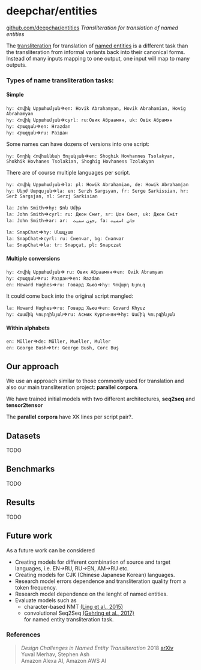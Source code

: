 # deepchar/entities

[github.com/deepchar/entities](https://github.com/deepchar/entities/) *Transliteration for translation of named entities*

The [transliteration](https://deepchar.github.io/) for translation of [named entities](https://en.wikipedia.org/wiki/Named_entity) is a different task than the transliteration from informal variants back into their canonical forms.  Instead of many inputs mapping to one output, one input will map to many outputs.

### Types of name transliteration tasks:

#### Simple
````hy: Հովիկ Աբրահամյան````=>````en: Hovik Abrahamyan, Hovik Abrahamian, Hovig Abrahamyan````<br/>
````hy: Հովիկ Աբրահամյան````=>````cyrl: ru:Овик Абраамян, uk: Овік Абрамян````<br/>
````hy: Հրազդան````=>````en: Hrazdan````<br/>
````hy: Հրազդան````=>````ru: Раздан````<br/>

Some names can have dozens of versions into one script:

````hy: Շողիկ Հովհաննեսի Ցոլակյան````=>````en: Shoghik Hovhannes Tsolakyan, Shokhik Hovhanes Tsolakian, Shoghig Hovhaness Tzolakyan````<br/>

There are of course multiple languages per script.

````hy: Հովիկ Աբրահամյան````=>````la: pl: Howik Abrahamian, de: Howik Abrahamjan````<br/>
````hy: Սերժ Սարգսյան````=>````la: en: Serzh Sargsyan, fr: Serge Sarkissian, hr: Serž Sargsjan, nl: Serzj Sarkisian````<br/>


````la: John Smith````=>````hy: Ջոն Սմիթ````<br/>
````la: John Smith````=>````cyrl: ru: Джон Смит, sr: Џон Смит, uk: Джон Сміт````<br/>
````la: John Smith````=>````ar: ar:  جون سميث, fa: جان اسمیت````<br/>  
  
````la: SnapChat````=>````hy: Սնապչատ````<br/>
````la: SnapChat````=>````cyrl: ru: Снепчат, bg: Снапчат````<br/>
````la: SnapChat````=>````la: tr: Snapçat, pl: Snapczat````<br/>

#### Multiple conversions

````hy: Հովիկ Աբրահամյան````=> ````ru: Овик Абраамян````=>````en: Ovik Abramyan````<br/>
````hy: Հրազդան````=>````ru: Раздан````=>````en: Razdan````<br/>
````en: Howard Hughes````=>````ru: Говард Хьюз````=>````hy: Գովարդ Խյուզ````<br/>


It could come back into the original script mangled:

````la: Howard Hughes````=>````ru: Говард Хьюз````=>````en: Govard Khyuz````<br/>
````hy: Հասմիկ Կուրղինյան````=>````ru: Асмик Кургинян````=>````hy: Ասմիկ Կուրգինյան````<br/> 

#### Within alphabets

````en: Müller````=>````de: Müller, Mueller, Muller````<br/>
````en: George Bush````=>````tr: George Bush, Corc Buş````<br/>

## Our approach

We use an approach similar to those commonly used for translation and also our main transliteration project: **parallel corpora**.

We have trained initial models with two different architectures, **seq2seq** and **tensor2tensor**

The **parallel corpora** have XK lines per script pair?.


## Datasets

TODO

## Benchmarks

TODO

## Results

TODO

## Future work

As a future work can be considered
 - Creating models for different combination of source and target languages, i.e. EN->RU, RU->EN, AM->RU etc.
 - Creating models for CJK (Chinese Japanese Korean) languages.
 - Research model errors dependence and transliteration quality from a token frequency.
 - Research model dependence on the lenght of named entities.
 - Evaluate models such as 
    - character-based NMT [(Ling et al., 2015)](https://arxiv.org/pdf/1808.02563.pdf)
    - convolutional Seq2Seq [(Gehring et al., 2017)](https://arxiv.org/pdf/1705.03122.pdf)<br   />
 for named entity transliteration task.
 


### References

> *Design Challenges in Named Entity Transliteration* 2018  [arXiv](https://arxiv.org/abs/1808.02563)  
> Yuval Merhav, Stephen Ash   
> Amazon Alexa AI, Amazon AWS AI

